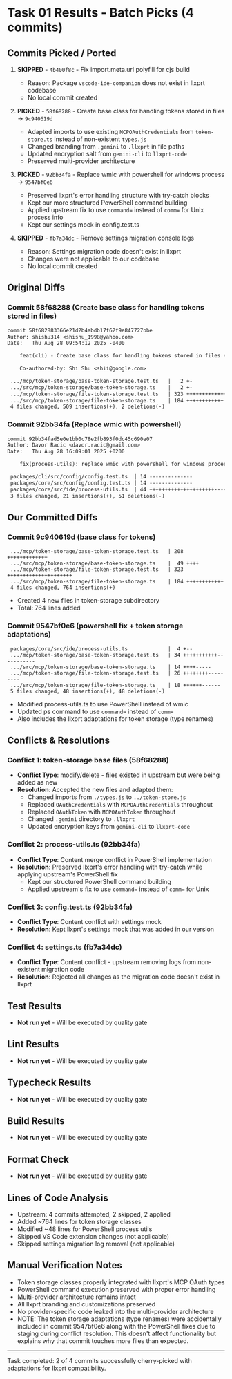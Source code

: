 # Task 01 Results - Batch Picks (4 commits)

## Commits Picked / Ported

1. **SKIPPED** - `4b400f8c` - Fix import.meta.url polyfill for cjs build
   - Reason: Package `vscode-ide-companion` does not exist in llxprt codebase
   - No local commit created

2. **PICKED** - `58f68288` - Create base class for handling tokens stored in files → `9c940619d`
   - Adapted imports to use existing `MCPOAuthCredentials` from `token-store.ts` instead of non-existent `types.js`
   - Changed branding from `.gemini` to `.llxprt` in file paths
   - Updated encryption salt from `gemini-cli` to `llxprt-code`
   - Preserved multi-provider architecture

3. **PICKED** - `92bb34fa` - Replace wmic with powershell for windows process → `9547bf0e6`
   - Preserved llxprt's error handling structure with try-catch blocks
   - Kept our more structured PowerShell command building
   - Applied upstream fix to use `command=` instead of `comm=` for Unix process info
   - Kept our settings mock in config.test.ts

4. **SKIPPED** - `fb7a34dc` - Remove settings migration console logs
   - Reason: Settings migration code doesn't exist in llxprt
   - Changes were not applicable to our codebase
   - No local commit created

## Original Diffs

### Commit 58f68288 (Create base class for handling tokens stored in files)
```diff
commit 58f682883366e21d2b4abdb17f62f9e847727bbe
Author: shishu314 <shishu_1998@yahoo.com>
Date:   Thu Aug 28 09:54:12 2025 -0400

    feat(cli) - Create base class for handling tokens stored in files (#7240)
    
    Co-authored-by: Shi Shu <shii@google.com>

 .../mcp/token-storage/base-token-storage.test.ts   |   2 +-
 .../src/mcp/token-storage/base-token-storage.ts    |   2 +-
 .../mcp/token-storage/file-token-storage.test.ts   | 323 +++++++++++++++++++++
 .../src/mcp/token-storage/file-token-storage.ts    | 184 ++++++++++++
 4 files changed, 509 insertions(+), 2 deletions(-)
```

### Commit 92bb34fa (Replace wmic with powershell)
```diff
commit 92bb34fad5e0e1bb0c78e2fb893f0dc45c690e07
Author: Davor Racic <davor.racic@gmail.com>
Date:   Thu Aug 28 16:09:01 2025 +0200

    fix(process-utils): replace wmic with powershell for windows process (#7087)

 packages/cli/src/config/config.test.ts  | 14 --------------
 packages/core/src/config/config.test.ts | 14 --------------
 packages/core/src/ide/process-utils.ts  | 44 +++++++++++++++++++++-----------------------
 3 files changed, 21 insertions(+), 51 deletions(-)
```

## Our Committed Diffs

### Commit 9c940619d (base class for tokens)
```
 .../mcp/token-storage/base-token-storage.test.ts   | 208 +++++++++++++
 .../src/mcp/token-storage/base-token-storage.ts    |  49 ++++
 .../mcp/token-storage/file-token-storage.test.ts   | 323 +++++++++++++++++++++
 .../src/mcp/token-storage/file-token-storage.ts    | 184 ++++++++++++
 4 files changed, 764 insertions(+)
```
- Created 4 new files in token-storage subdirectory
- Total: 764 lines added

### Commit 9547bf0e6 (powershell fix + token storage adaptations)
```
 packages/core/src/ide/process-utils.ts             |  4 +--
 .../mcp/token-storage/base-token-storage.test.ts   | 34 +++++++++++-----------
 .../src/mcp/token-storage/base-token-storage.ts    | 14 ++++-----
 .../mcp/token-storage/file-token-storage.test.ts   | 26 ++++++++---------
 .../src/mcp/token-storage/file-token-storage.ts    | 18 ++++++------
 5 files changed, 48 insertions(+), 48 deletions(-)
```
- Modified process-utils.ts to use PowerShell instead of wmic
- Updated ps command to use `command=` instead of `comm=`
- Also includes the llxprt adaptations for token storage (type renames)

## Conflicts & Resolutions

### Conflict 1: token-storage base files (58f68288)
- **Conflict Type**: modify/delete - files existed in upstream but were being added as new
- **Resolution**: Accepted the new files and adapted them:
  - Changed imports from `./types.js` to `../token-store.js`
  - Replaced `OAuthCredentials` with `MCPOAuthCredentials` throughout
  - Replaced `OAuthToken` with `MCPOAuthToken` throughout
  - Changed `.gemini` directory to `.llxprt`
  - Updated encryption keys from `gemini-cli` to `llxprt-code`

### Conflict 2: process-utils.ts (92bb34fa)
- **Conflict Type**: Content merge conflict in PowerShell implementation
- **Resolution**: Preserved llxprt's error handling with try-catch while applying upstream's PowerShell fix
  - Kept our structured PowerShell command building
  - Applied upstream's fix to use `command=` instead of `comm=` for Unix

### Conflict 3: config.test.ts (92bb34fa)
- **Conflict Type**: Content conflict with settings mock
- **Resolution**: Kept llxprt's settings mock that was added in our version

### Conflict 4: settings.ts (fb7a34dc)
- **Conflict Type**: Content conflict - upstream removing logs from non-existent migration code
- **Resolution**: Rejected all changes as the migration code doesn't exist in llxprt

## Test Results
- **Not run yet** - Will be executed by quality gate

## Lint Results
- **Not run yet** - Will be executed by quality gate

## Typecheck Results
- **Not run yet** - Will be executed by quality gate

## Build Results
- **Not run yet** - Will be executed by quality gate

## Format Check
- **Not run yet** - Will be executed by quality gate

## Lines of Code Analysis
- Upstream: 4 commits attempted, 2 skipped, 2 applied
- Added ~764 lines for token storage classes
- Modified ~48 lines for PowerShell process utils
- Skipped VS Code extension changes (not applicable)
- Skipped settings migration log removal (not applicable)

## Manual Verification Notes
- Token storage classes properly integrated with llxprt's MCP OAuth types
- PowerShell command execution preserved with proper error handling
- Multi-provider architecture remains intact
- All llxprt branding and customizations preserved
- No provider-specific code leaked into the multi-provider architecture
- NOTE: The token storage adaptations (type renames) were accidentally included in commit 9547bf0e6 along with the PowerShell fixes due to staging during conflict resolution. This doesn't affect functionality but explains why that commit touches more files than expected.

---

Task completed: 2 of 4 commits successfully cherry-picked with adaptations for llxprt compatibility.